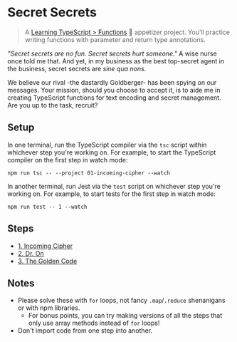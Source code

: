 # Secret Secrets

> A [Learning TypeScript > Functions](https://learning-typescript.com/functions) 🥗 appetizer project.
> You'll practice writing functions with parameter and return type annotations.

_"Secret secrets are no fun. Secret secrets hurt someone."_
A wise nurse once told me that.
And yet, in my business as the best top-secret agent in the business, secret secrets are _sine qua nons_.

We believe our rival -the dastardly Goldberger- has been spying on our messages.
Your mission, should you choose to accept it, is to aide me in creating TypeScript functions for text encoding and secret management.
Are you up to the task, recruit?

## Setup

In one terminal, run the TypeScript compiler via the `tsc` script within whichever step you're working on.
For example, to start the TypeScript compiler on the first step in watch mode:

```shell
npm run tsc -- --project 01-incoming-cipher --watch
```

In another terminal, run Jest via the `test` script on whichever step you're working on.
For example, to start tests for the first step in watch mode:

```shell
npm run test -- 1 --watch
```

## Steps

- [1. Incoming Cipher](./01-incoming-cipher)
- [2. Dr. On](./02-dr-on)
- [3. The Golden Code](./03-the-golden-code)

## Notes

- Please solve these with `for` loops, not fancy `.map`/`.reduce` shenanigans or with npm libraries.
  - For bonus points, you can try making versions of all the steps that only use array methods instead of `for` loops!
- Don't import code from one step into another.
